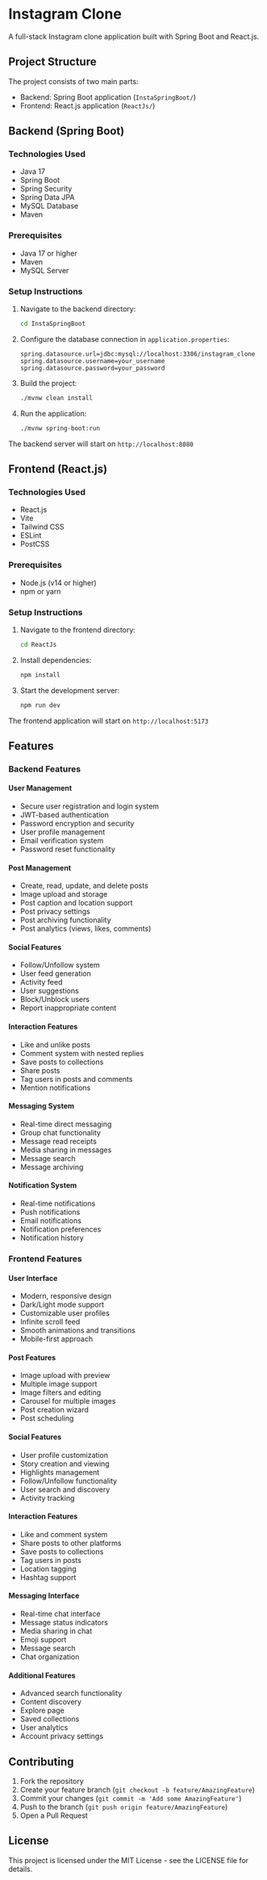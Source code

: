 # Instagram Clone

A full-stack Instagram clone application built with Spring Boot and React.js.

## Project Structure

The project consists of two main parts:
- Backend: Spring Boot application (`InstaSpringBoot/`)
- Frontend: React.js application (`ReactJs/`)

## Backend (Spring Boot)

### Technologies Used
- Java 17
- Spring Boot
- Spring Security
- Spring Data JPA
- MySQL Database
- Maven

### Prerequisites
- Java 17 or higher
- Maven
- MySQL Server

### Setup Instructions
1. Navigate to the backend directory:
   ```bash
   cd InstaSpringBoot
   ```

2. Configure the database connection in `application.properties`:
   ```properties
   spring.datasource.url=jdbc:mysql://localhost:3306/instagram_clone
   spring.datasource.username=your_username
   spring.datasource.password=your_password
   ```

3. Build the project:
   ```bash
   ./mvnw clean install
   ```

4. Run the application:
   ```bash
   ./mvnw spring-boot:run
   ```

The backend server will start on `http://localhost:8080`

## Frontend (React.js)

### Technologies Used
- React.js
- Vite
- Tailwind CSS
- ESLint
- PostCSS

### Prerequisites
- Node.js (v14 or higher)
- npm or yarn

### Setup Instructions
1. Navigate to the frontend directory:
   ```bash
   cd ReactJs
   ```

2. Install dependencies:
   ```bash
   npm install
   ```

3. Start the development server:
   ```bash
   npm run dev
   ```

The frontend application will start on `http://localhost:5173`

## Features

### Backend Features

#### User Management
- Secure user registration and login system
- JWT-based authentication
- Password encryption and security
- User profile management
- Email verification system
- Password reset functionality

#### Post Management
- Create, read, update, and delete posts
- Image upload and storage
- Post caption and location support
- Post privacy settings
- Post archiving functionality
- Post analytics (views, likes, comments)

#### Social Features
- Follow/Unfollow system
- User feed generation
- Activity feed
- User suggestions
- Block/Unblock users
- Report inappropriate content

#### Interaction Features
- Like and unlike posts
- Comment system with nested replies
- Save posts to collections
- Share posts
- Tag users in posts and comments
- Mention notifications

#### Messaging System
- Real-time direct messaging
- Group chat functionality
- Message read receipts
- Media sharing in messages
- Message search
- Message archiving

#### Notification System
- Real-time notifications
- Push notifications
- Email notifications
- Notification preferences
- Notification history

### Frontend Features

#### User Interface
- Modern, responsive design
- Dark/Light mode support
- Customizable user profiles
- Infinite scroll feed
- Smooth animations and transitions
- Mobile-first approach

#### Post Features
- Image upload with preview
- Multiple image support
- Image filters and editing
- Carousel for multiple images
- Post creation wizard
- Post scheduling

#### Social Features
- User profile customization
- Story creation and viewing
- Highlights management
- Follow/Unfollow functionality
- User search and discovery
- Activity tracking

#### Interaction Features
- Like and comment system
- Share posts to other platforms
- Save posts to collections
- Tag users in posts
- Location tagging
- Hashtag support

#### Messaging Interface
- Real-time chat interface
- Message status indicators
- Media sharing in chat
- Emoji support
- Message search
- Chat organization

#### Additional Features
- Advanced search functionality
- Content discovery
- Explore page
- Saved collections
- User analytics
- Account privacy settings

## Contributing

1. Fork the repository
2. Create your feature branch (`git checkout -b feature/AmazingFeature`)
3. Commit your changes (`git commit -m 'Add some AmazingFeature'`)
4. Push to the branch (`git push origin feature/AmazingFeature`)
5. Open a Pull Request

## License

This project is licensed under the MIT License - see the LICENSE file for details. 